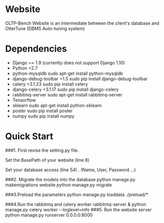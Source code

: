 Website
=======

OLTP-Bench Website is an intermediate between the client's database and OtterTune (DBMS Auto-tuning system)    

Dependencies
========
* Django == 1.9  (currently does not support Django 1.10) 
* Python +2.7
* python-mysqldb
sudo apt-get install python-mysqldb
* django-debug-toolbar +1.5
   sudo pip install django-debug-toolbar
* celery +3.1.23
    sudo pip install celery
* django-celery +3.1.17
   sudo pip install django-celery
* rabbitmq-server 
   sudo apt-get install rabbitmq-server
* Tensorflow
* sklearn 
      sudo apt-get install python-sklearn
* poster
     sudo pip install poster
* numpy
      sudo pip install numpy

Quick Start
=====
###1. First revise the setting.py file. 

  Set the BasePath of your website (line 8) 

  Set your database access (line 54) . (Name, User, Password ...) 

###2. Migrate the models into the database
    python manage.py  makemigrations website
    python manage.py  migrate
    
###3.Preload the parameters
    python manage.py  loaddata  ./preload/*
    
###4.Run the rabbitmq and celery worker
    rabbitmq-server & 
    python manage.py celery worker --loglevel=info
###5. Run the website server
    python manage.py runserver 0.0.0.0:8000

    

